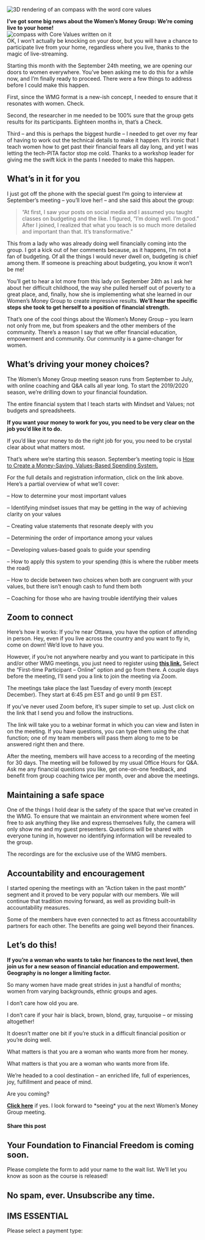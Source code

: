 ![3D rendering of an compass with the word core values](https://yourfinanciallaunchpad.com/wp-content/uploads/elementor/thumbs/core-values-2-iStock-685774898-qdc6covn77i5onoruu2sdv9i1d1lj94jl1hc1ccih4.jpg "core values")

**I’ve got some big news about the Women’s Money Group: We’re coming live to your home!**  
![compass with Core Values written on it](https://gallery.mailchimp.com/7297d1ef735ed4d71577b28eb/images/72f2a13b-4e10-4daf-ad40-5941c96d9631.jpg)  
OK, I won’t actually be knocking on your door, but you will have a chance to participate live from your home, regardless where you live, thanks to the magic of live-streaming.

Starting this month with the September 24th meeting, we are opening our doors to women everywhere. You’ve been asking me to do this for a while now, and I’m finally ready to proceed. There were a few things to address before I could make this happen.

First, since the WMG format is a new-ish concept, I needed to ensure that it resonates with women. Check.

Second, the researcher in me needed to be 100% sure that the group gets results for its participants. Eighteen months in, that’s a Check.

Third – and this is perhaps the biggest hurdle – I needed to get over my fear of having to work out the technical details to make it happen. It’s ironic that I teach women how to get past their financial fears all day long, and yet I was letting the tech-PITA factor stop me cold. Thanks to a workshop leader for giving me the swift kick in the pants I needed to make this happen.

## What’s in it for you

I just got off the phone with the special guest I’m going to interview at September’s meeting – you’ll love her! – and she said this about the group:

> “At first, I saw your posts on social media and I assumed you taught classes on budgeting and the like. I figured, “I’m doing well. I’m good.” After I joined, I realized that what you teach is so much more detailed and important than that. It’s transformative.”

This from a lady who was already doing well financially coming into the group. I got a kick out of her comments because, as it happens, I’m not a fan of budgeting. Of all the things I would never dwell on, budgeting is chief among them. If someone is preaching about budgeting, you know it won’t be me!

You’ll get to hear a lot more from this lady on September 24th as I ask her about her difficult childhood, the way she pulled herself out of poverty to a great place, and, finally, how she is implementing what she learned in our Women’s Money Group to create impressive results. **We’ll hear the specific steps she took to get herself to a position of financial strength.**

That’s one of the cool things about the Women’s Money Group – you learn not only from me, but from speakers and the other members of the community. There’s a reason I say that we offer financial education, empowerment and community. Our community is a game-changer for women.

## What’s driving your money choices?

The Women’s Money Group meeting season runs from September to July, with online coaching and Q&A calls all year long. To start the 2019/2020 season, we’re drilling down to your financial foundation.

The entire financial system that I teach starts with Mindset and Values; not budgets and spreadsheets.

**If you want your money to work for you, you need to be very clear on the job you’d like it to do.**

If you’d like your money to do the right job for you, you need to be crystal clear about what matters most.

That’s where we’re starting this season. September’s meeting topic is [How to Create a Money-Saving, Values-Based Spending System.](https://yflmainprod.wpengine.com/events/september-24-2019-womens-money-group-meeting/)

For the full details and registration information, click on the link above. Here’s a partial overview of what we’ll cover:

– How to determine your most important values

– Identifying mindset issues that may be getting in the way of achieving clarity on your values

– Creating value statements that resonate deeply with you

– Determining the order of importance among your values

– Developing values-based goals to guide your spending

– How to apply this system to your spending (this is where the rubber meets the road)

– How to decide between two choices when both are congruent with your values, but there isn’t enough cash to fund them both

– Coaching for those who are having trouble identifying their values

## Zoom to connect

Here’s how it works: If you’re near Ottawa, you have the option of attending in person. Hey, even if you live across the country and you want to fly in, come on down! We’d love to have you.

However, if you’re not anywhere nearby and you want to participate in this and/or other WMG meetings, you just need to register using **[this link.](https://yflmainprod.wpengine.com/events/september-24-2019-womens-money-group-meeting/)** Select the “First-time Participant – Online” option and go from there. A couple days before the meeting, I’ll send you a link to join the meeting via Zoom.

The meetings take place the last Tuesday of every month (except December). They start at 6:45 pm EST and go until 9 pm EST.

If you’ve never used Zoom before, it’s super simple to set up. Just click on the link that I send you and follow the instructions.

The link will take you to a webinar format in which you can view and listen in on the meeting. If you have questions, you can type them using the chat function; one of my team members will pass them along to me to be answered right then and there.

After the meeting, members will have access to a recording of the meeting for 30 days. The meeting will be followed by my usual Office Hours for Q&A. Ask me any financial questions you like, get one-on-one feedback, and benefit from group coaching twice per month, over and above the meetings.

## Maintaining a safe space

One of the things I hold dear is the safety of the space that we’ve created in the WMG. To ensure that we maintain an environment where women feel free to ask anything they like and express themselves fully, the camera will only show me and my guest presenters. Questions will be shared with everyone tuning in, however no identifying information will be revealed to the group.

The recordings are for the exclusive use of the WMG members.

## Accountability and encouragement

I started opening the meetings with an “Action taken in the past month” segment and it proved to be very popular with our members. We will continue that tradition moving forward, as well as providing built-in accountability measures.

Some of the members have even connected to act as fitness accountability partners for each other. The benefits are going well beyond their finances.

## Let’s do this!

**If you’re a woman who wants to take her finances to the next level, then join us for a new season of financial education and empowerment. Geography is no longer a limiting factor.**

So many women have made great strides in just a handful of months; women from varying backgrounds, ethnic groups and ages.

I don’t care how old you are.

I don’t care if your hair is black, brown, blond, gray, turquoise – or missing altogether!

It doesn’t matter one bit if you’re stuck in a difficult financial position or you’re doing well.

What matters is that you are a woman who wants more from her money.

What matters is that you are a woman who wants more from life.

We’re headed to a cool destination – an enriched life, full of experiences, joy, fulfillment and peace of mind.

Are you coming?

**[Click here](https://yflmainprod.wpengine.com/events/september-24-2019-womens-money-group-meeting/)** if yes. I look forward to \*seeing\* you at the next Women’s Money Group meeting.

#### Share this post

## Your Foundation to Financial Freedom is coming soon.

Please complete the form to add your name to the wait list. We’ll let you know as soon as the course is released!

## No spam, ever. Unsubscribe any time.

## IMS ESSENTIAL

Please select a payment type: